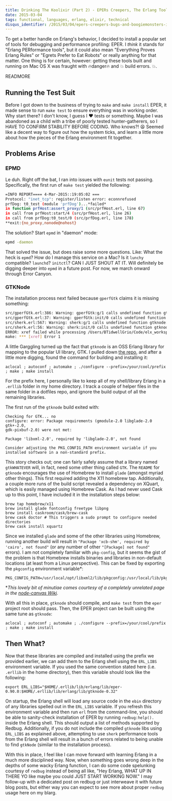 ```yaml
---
title: Drinking The Koolixir (Part 2) - EPERs Creepers, The Erlang Toolkit!
date: 2015-03-04
tags: functional, languages, erlang, elixir, technical
disqus_identifier: /2015/03/04/epers-creepers-bugs-and-boogiemonsters-in-the-erlang-toolchain.html
---
```

To get a better handle on Erlang's behavior, I decided to install a popular set
of tools for debugging and performance profiling: EPER. I *think* it stands for
"Erlang PERformance tools", but it could also mean "Everything Proves Erlang
Rules" or "Egrets Prefer to Eat Robots" or really anything for that matter. One
thing is for certain, however: getting these tools built and running on Mac OS X
was fraught with :fire:danger:fire: and :boom: build errors. :boom:.

READMORE

## Running the Test Suit
Before I got down to the business of trying to `make` and `make install` EPER,
it made sense to run `make test` to ensure everything was in working order. Why
start there? I don't know, I guess I :heart: tests or something. Maybe I was
abandoned as a child with a tribe of poorly tested hunter-gatherers, so I HAVE
TO CONFIRM STABILITY BEFORE CODING. Who knows?! :tired_face: Seemed like a
decent way to figure out how the system ticks, and learn a little more about how
the pieces of the Erlang environment fit together.

## Problems Arise
### EPMD
Le duh. Right off the bat, I ran into issues with `eunit` tests not passing.
Specifically, the first run of `make test` yielded the following:

```bash
=INFO REPORT==== 4-Mar-2015::19:05:02 ===
Protocol: "inet_tcp": register/listen error: econnrefused
prfDog: t0_test (module 'prfDog')...*failed*
in function prfHost:assert_proxy/1 (src/prfHost.erl, line 67)
in call from prfHost:start/4 (src/prfHost.erl, line 26)
in call from prfDog:t0_test/0 (src/prfDog.erl, line 178)
**exit:{no_proxy,nonode@nohost}
```

The solution? Start `epmd` in "daemon" mode:

```bash
epmd -daemon
```

That solved the issue, but does raise some more questions. Like: What the heck
is `epmd`? How do I manage this service on a Mac? Is it `lunchy` compatible?
`launchd`? `initctl`?  CAN I JUST SHOUT AT IT. Will definitely be digging deeper
into `epmd` in a future post. For now, we march onward through Error Canyon.

### GTKNode
The installation process next failed because `gperfGtk` claims it is missing
something:

```bash
src/gperfGtk.erl:386: Warning: gperfGtk:g/1 calls undefined function gtknode:cmd/2 (Xref)
src/gperfGtk.erl:37: Warning: gperfGtk:init/0 calls undefined function gtknode:start/1 (Xref)
src/sherk.erl:567: Warning: sherk:g/1 calls undefined function gtknode:cmd/2 (Xref)
src/sherk.erl:56: Warning: sherk:init/0 calls undefined function gtknode:start/1 (Xref)
ERROR: xref failed while processing /Users/BTidwellGrio/Code/elx_workspace/eper: rebar_abort
make: *** [xref] Error 1
```

A little Garggling turned up the fact that `gtknode` is an OSS Erlang library
for mapping to the popular UI library, GTK. I pulled down [the
repo](https://github.com/massemanet/gtknode), and after a little more digging,
found the command for building and installing it:

```
aclocal ; autoconf ; automake ; ./configure --prefix=/your/cool/prefix ; make ; make install
```

For the prefix here, I personally like to keep all of my shell/library Erlang in
a `.erllib` folder in my home directory. I track a couple of helper files in the
same folder in a dotfiles repo, and ignore the build output of all the remaining
libraries.

The first run of the `gtknode` build exited with:

```
Checking for GTK... no
configure: error: Package requirements (gmodule-2.0 libglade-2.0 gtk+-2.0,
gdk-pixbuf-2.0) were not met:

Package 'libxml-2.0', required by 'libglade-2.0', not found

Consider adjusting the PKG_CONFIG_PATH environment variable if you
installed software in a non-standard prefix.
```

This story checks out; one can fairly safely assume that a library named
`gtkWHATEVER` will, in fact, need some other thing called `GTK`. The `README`
for `gtknode` encourages the use of Homebrew to install `glade` (amongst myriad
other things). This first required adding the X11 homebrew tap. Additionally, a
couple more runs of the build script revealed a dependency on XQuart, which is
easily managed using Homebrew Cask. As I had never used Cask up to this point, I
have included it in the installation steps below:

```
brew tap homebrew/x11
brew install glade fontconfig freetype libpng
brew install caskroom/cask/brew-cask
brew cask doctor # This triggers a sudo prompt to configure needed directories
brew cask install xquartz
```

Since we installed `glade` and some of the other libraries using Homebrew,
running another build will result in `"Package 'xcb-shm', required by 'cairo',
not found"` (or any number of other `"[Package] not found"` errors). I am not
completely familiar with `pkg-config`, but it seems the gist of the problem is
that Homebrew installs binaries and libraries in non-default locations (at least
from a Linux perspective). This can be fixed by exporting the `pkgconfig`
environment variable\*:

```
PKG_CONFIG_PATH=/usr/local/opt/libxml2/lib/pkgconfig:/usr/local/lib/pkgconfig:/opt/X11/lib/pkgconfig
```

\**This lovely bit of minutiae comes courtesy of a completely unrelated page in
the [node-canvas Wiki](https://github.com/Automattic/node-canvas/wiki/Installation---OSX).*

With all this in place, `gtknode` should compile, and `make test` from the
`eper` project root should pass. Then, the EPER project can be built using the
same tune as `gtknode`:

```
aclocal ; autoconf ; automake ; ./configure --prefix=/your/cool/prefix ; make ; make install
```

## Then What?
Now that these libraries are compiled and installed using the prefix we provided
earlier, we can add them to the Erlang shell using the `ERL_LIBS` environment
variable. If you used the same convention stated here (i.e. `.erllib` in the
home directory), then this variable should look like the following:

```
export ERL_LIBS="$HOME/.erllib/lib/erlang/lib/eper-0.90.0:$HOME/.erllib/lib/erlang/lib/gtknode-0.32"
```

On startup, the Erlang shell will load any source code in the `ebin` directory
of any libraries spelled out in the `ERL_LIBS` variable. If you refresh this
environment variable and then run `erl` from the command-line, you should be
able to sanity-check installation of EPER by running `redbug:help().` inside the
Erlang shell. This should output a list of methods supported by Redbug.
Additionally, if you do not include the compiled `gtknode` libs using `ERL_LIBS`
as explained above, attempting to use `sherk` performance tools from the Erlang
shell will result in a bunch of errors related to being unable to find `gtkNode`
(similar to the installation process).

With this in place, I feel like I can move forward with learning Erlang in a
much more disciplined way. Now, when something goes wrong deep in the depths of
some wacky Erlang function, I can do some code spelunking courtesy of `redbug`
instead of being all like, "Hey Erlang, WHAT UP IN THERE YO like maybe you
could JUST START WORKING NOW." I may follow-up with a dedicated post
on redbug or just interweave it with future blog posts, but either way you can
expect to see more about proper `redbug` usage here on my blarg.

